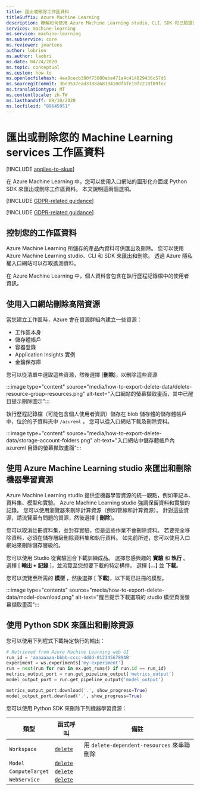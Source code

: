 ```yaml
---
title: 匯出或刪除工作區資料
titleSuffix: Azure Machine Learning
description: 瞭解如何使用 Azure Machine Learning studio、CLI、SDK 和已驗證的 REST Api 來匯出或刪除您的工作區。
services: machine-learning
ms.service: machine-learning
ms.subservice: core
ms.reviewer: jmartens
author: lobrien
ms.author: laobri
ms.date: 04/24/2020
ms.topic: conceptual
ms.custom: how-to
ms.openlocfilehash: 4aa0cecb380f75080abe471a4c414029436c57d6
ms.sourcegitcommit: 3be3537ead3388a6810410dfbfe19fc210f89fec
ms.translationtype: MT
ms.contentlocale: zh-TW
ms.lasthandoff: 09/10/2020
ms.locfileid: "89645951"
---
```

# <a name="export-or-delete-your-machine-learning-service-workspace-data"></a>匯出或刪除您的 Machine Learning services 工作區資料

[!INCLUDE [applies-to-skus](../../includes/aml-applies-to-basic-enterprise-sku.md)]

在 Azure Machine Learning 中，您可以使用入口網站的圖形化介面或 Python SDK 來匯出或刪除工作區資料。 本文說明這兩個選項。

[!INCLUDE [GDPR-related guidance](../../includes/gdpr-dsr-and-stp-note.md)]

[!INCLUDE [GDPR-related guidance](../../includes/gdpr-intro-sentence.md)]

## <a name="control-your-workspace-data"></a>控制您的工作區資料

Azure Machine Learning 所儲存的產品內資料可供匯出及刪除。 您可以使用 Azure Machine Learning studio、CLI 和 SDK 來匯出和刪除。 透過 Azure 隱私權入口網站可以存取遙測資料。 

在 Azure Machine Learning 中，個人資料會包含在執行歷程記錄檔中的使用者資訊。 

## <a name="delete-high-level-resources-using-the-portal"></a>使用入口網站刪除高階資源

當您建立工作區時，Azure 會在資源群組內建立一些資源：

- 工作區本身
- 儲存體帳戶
- 容器登錄
- Application Insights 實例
- 金鑰保存庫

您可以從清單中選取這些資源，然後選擇 [**刪除**]，以刪除這些資源 

:::image type="content" source="media/how-to-export-delete-data/delete-resource-group-resources.png" alt-text="入口網站的螢幕擷取畫面，其中已醒目提示刪除圖示":::

執行歷程記錄檔（可能包含個人使用者資訊）儲存在 blob 儲存體的儲存體帳戶中，位於的子資料夾中 `/azureml` 。 您可以從入口網站下載及刪除資料。

:::image type="content" source="media/how-to-export-delete-data/storage-account-folders.png" alt-text="入口網站中儲存體帳戶內 azureml 目錄的螢幕擷取畫面":::

## <a name="export-and-delete-machine-learning-resources-using-azure-machine-learning-studio"></a>使用 Azure Machine Learning studio 來匯出和刪除機器學習資源

Azure Machine Learning studio 提供您機器學習資源的統一觀點，例如筆記本、資料集、模型和實驗。 Azure Machine Learning studio 強調保留資料和實驗的記錄。 您可以使用瀏覽器來刪除計算資源（例如管線和計算資源）。 針對這些資源，請流覽至有問題的資源，然後選擇 [ **刪除**]。 

您可以取消註冊資料集，並封存實驗，但是這些作業不會刪除資料。 若要完全移除資料，必須在儲存層級刪除資料集和執行資料。 如先前所述，您可以使用入口網站來刪除儲存層級的。

您可以使用 Studio 從實驗回合下載訓練成品。 選擇您感興趣的 **實驗** 和 **執行** 。 選擇 [ **輸出 + 記錄** ]，並流覽至您想要下載的特定構件。 選擇 **[...]** 並 **下載**。

您可以流覽至所需的 **模型** ，然後選擇 [ **下載**]，以下載已註冊的模型。 

:::image type="contents" source="media/how-to-export-delete-data/model-download.png" alt-text="醒目提示下載選項的 studio 模型頁面螢幕擷取畫面":::

## <a name="export-and-delete-resources-using-the-python-sdk"></a>使用 Python SDK 來匯出和刪除資源

您可以使用下列程式下載特定執行的輸出： 

```python
# Retrieved from Azure Machine Learning web UI
run_id = 'aaaaaaaa-bbbb-cccc-dddd-0123456789AB'
experiment = ws.experiments['my-experiment']
run = next(run for run in ex.get_runs() if run.id == run_id)
metrics_output_port = run.get_pipeline_output('metrics_output')
model_output_port = run.get_pipeline_output('model_output')

metrics_output_port.download('.', show_progress=True)
model_output_port.download('.', show_progress=True)
```

您可以使用 Python SDK 來刪除下列機器學習資源： 

| 類型 | 函式呼叫  | 備註 | 
| --- | --- | --- |
| `Workspace` | [`delete`](https://docs.microsoft.com/python/api/azureml-core/azureml.core.workspace.workspace?view=azure-ml-py#&preserve-view=truedelete-delete-dependent-resources-false--no-wait-false-) | 用 `delete-dependent-resources` 來串聯刪除 |
| `Model` | [`delete`](https://docs.microsoft.com/python/api/azureml-core/azureml.core.model(class)?view=azure-ml-py#&preserve-view=truedelete--) | | 
| `ComputeTarget` | [`delete`](https://docs.microsoft.com/python/api/azureml-core/azureml.core.computetarget?view=azure-ml-py#&preserve-view=truedelete--) | |
| `WebService` | [`delete`](https://docs.microsoft.com/python/api/azureml-core/azureml.core.webservice%28class%29?view=azure-ml-py&preserve-view=true) | | 

